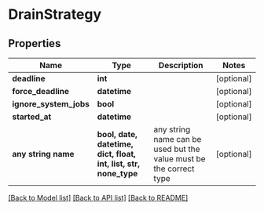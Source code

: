 # DrainStrategy


## Properties
Name | Type | Description | Notes
------------ | ------------- | ------------- | -------------
**deadline** | **int** |  | [optional] 
**force_deadline** | **datetime** |  | [optional] 
**ignore_system_jobs** | **bool** |  | [optional] 
**started_at** | **datetime** |  | [optional] 
**any string name** | **bool, date, datetime, dict, float, int, list, str, none_type** | any string name can be used but the value must be the correct type | [optional]

[[Back to Model list]](../README.md#documentation-for-models) [[Back to API list]](../README.md#documentation-for-api-endpoints) [[Back to README]](../README.md)



